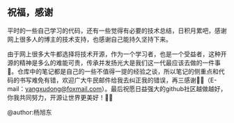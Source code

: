 ## 祝福，感谢


平时的一些自己学习的代码，还有一些觉得有必要的技术总结，日积月累吧，感谢网上很多人的博主的技术支持，也感谢自己能持久坚持下来。


由于网上很多大牛都选择将技术开源，作为一个学习者，也是一个受益者，这种开源的精神是多么的难能可贵，传承并发扬光大是我们这一代最应该去做的一件事🤔。仓库中的笔记都是自己的一些不值得一提的经验之谈，所以笔记的侧重点和代码的书写难免有错，欢迎广大牛民邮件给我去纠正我的错误，再三感谢🙏🏻（E-mail：yangxudong@foxmail.com）。最后祝愿日益强大的github社区越做越好，你我共同努力，开源让世界更美好！👊🏻


@author:杨旭东


